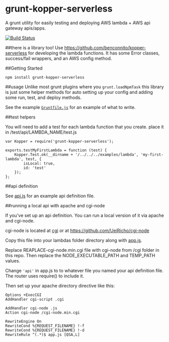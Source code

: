 # grunt-kopper-serverless
A grunt utility for easily testing and deploying AWS lambda + AWS api gateway apis/apps.

[![Build Status](https://travis-ci.org/benconnito/grunt-kopper-serverless.svg)](https://travis-ci.org/benconnito/grunt-kopper-serverless)

##there is a library too!
Use https://github.com/benconnito/kopper-serverless for developing the lambda functions. It has some Error classes, success/fail wrappers, and an AWS config method.

##Getting Started
```
npm install grunt-kopper-serverless
```

##usage
Unlike most grunt plugins where you `grunt.loadNpmTask` this library is just some helper methods for auto setting up your config and adding some run, test, and deploy methods.

See the example [`Gruntfile.js`](examples/Gruntfile.js) for an example of what to write.

##test helpers

You will need to add a test for each lambda function that you create. place it in /test/api/LAMBDA_NAME/test.js

```
var Kopper = require('grunt-kopper-serverless');

exports.testMyFirstLambda = function (test) {
	Kopper.Test.ok(__dirname + '/../../../examples/lambda', 'my-first-lambda', test, {
		isLocal: true,
		id: 'test'
	});
};
```

##api definition

See [api.js](/examples/lambda/api.js) for an example api definition file.

##running a local api with apache and cgi-node

If you've set up an api definition. You can run a local version of it via apache and cgi-node.

cgi-node is located at [cgi](/cgi/cgi-node.min.cgi) or at https://github.com/UeiRicho/cgi-node

Copy this file into your lambdas folder directory along with [app.js](/cgi/app.js).

Replace REAPLACE-cgi-node.min.cgi file with cgi-node from /cgi folder in this repo. Then replace the NODE_EXECUTABLE_PATH and TEMP_PATH values.

Change `'api'` in app.js to to whatever file you named your api definition file. The router uses require() to include it.

Then set up your apache directory directive like this:

```
Options +ExecCGI
AddHandler cgi-script .cgi
		
AddHandler cgi-node .js
Action cgi-node /cgi-node.min.cgi

RewriteEngine On
RewriteCond %{REQUEST_FILENAME} !-f
RewriteCond %{REQUEST_FILENAME} !-d
RewriteRule ^(.*)$ app.js [QSA,L]
```

